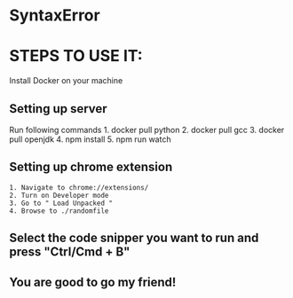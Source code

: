 # SyntaxError

# STEPS TO USE IT:
  Install Docker on your machine

  ## Setting up server
  Run following commands
    1. docker pull python
    2. docker pull gcc
    3. docker pull openjdk
    4. npm install
    5. npm run watch
    
  ## Setting up chrome extension
    1. Navigate to chrome://extensions/
    2. Turn on Developer mode
    3. Go to " Load Unpacked "
    4. Browse to ./randomfile
    
    
    
  ## Select the code snipper you want to run and press "Ctrl/Cmd + B"
  
  ## You are good to go my friend!
    
   
    
    
   

    
  
  
  


